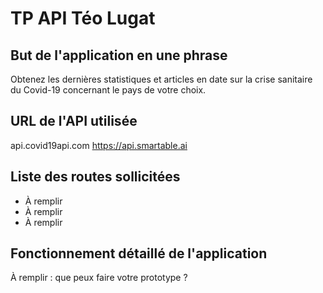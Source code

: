 # TP API Téo Lugat

## But de l'application en une phrase

Obtenez les dernières statistiques et articles en date sur la crise sanitaire du Covid-19 concernant le pays de votre choix.

## URL de l'API utilisée

api.covid19api.com
https://api.smartable.ai

## Liste des routes sollicitées

- À remplir
- À remplir
- À remplir

## Fonctionnement détaillé de l'application

À remplir : que peux faire votre prototype ?
